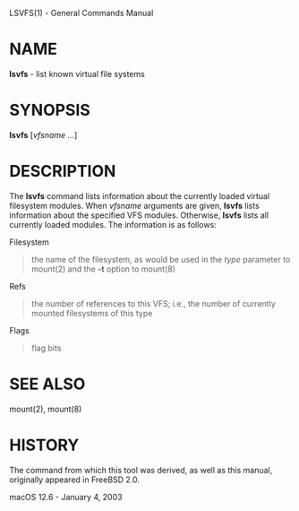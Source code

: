 LSVFS(1) - General Commands Manual

# NAME

**lsvfs** - list known virtual file systems

# SYNOPSIS

**lsvfs**
\[*vfsname*&nbsp;*...*]

# DESCRIPTION

The
**lsvfs**
command lists information about the currently loaded virtual filesystem
modules.
When
*vfsname*
arguments are given,
**lsvfs**
lists information about the specified VFS modules.
Otherwise,
**lsvfs**
lists all currently loaded modules.
The information is as follows:

Filesystem

> the name of the filesystem, as would be used in the
> *type*
> parameter to
> mount(2)
> and the
> **-t**
> option to
> mount(8)

Refs

> the number of references to this VFS; i.e., the number of currently
> mounted filesystems of this type

Flags

> flag bits

# SEE ALSO

mount(2),
mount(8)

# HISTORY

The command from which this tool was derived, as well as this manual,
originally appeared in
FreeBSD 2.0.

macOS 12.6 - January 4, 2003

